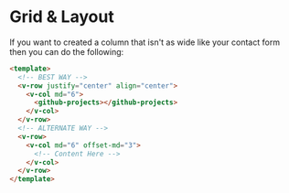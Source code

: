 # Grid & Layout

If you want to created a column that isn't as wide like your contact form then
you can do the following:

```html
<template>
  <!-- BEST WAY -->
  <v-row justify="center" align="center">
    <v-col md="6">
      <github-projects></github-projects>
    </v-col>
  </v-row>
  <!-- ALTERNATE WAY -->
  <v-row>
    <v-col md="6" offset-md="3">
      <!-- Content Here -->
    </v-col>
  </v-row>
</template>
```
